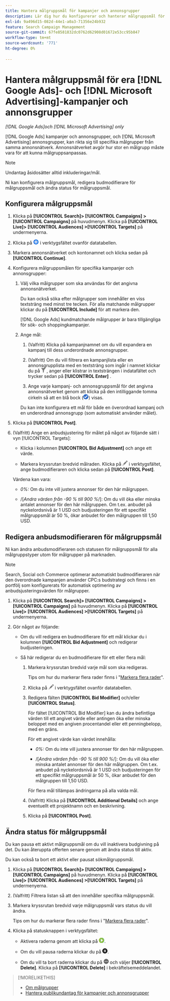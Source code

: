 ```yaml
---
title: Hantera målgruppsmål för kampanjer och annonsgrupper
description: Lär dig hur du konfigurerar och hanterar målgruppsmål för  [!DNL Google Ads] och [!DNL Microsoft Advertising] kampanjer och annonsgrupper.
exl-id: 9a496d15-082d-44e1-a0a3-71356e24b932
feature: Search Campaign Management
source-git-commit: 67fe8581832dc0762d62908d01672e53cc95b847
workflow-type: tm+mt
source-wordcount: '771'
ht-degree: 0%

---
```


# Hantera målgruppsmål för era [!DNL Google Ads]- och [!DNL Microsoft Advertising]-kampanjer och annonsgrupper

*[!DNL Google Ads]och [!DNL Microsoft Advertising] only*

[!DNL Google Ads] kampanjer och annonsgrupper, och [!DNL Microsoft Advertising] annonsgrupper, kan rikta sig till specifika målgrupper från samma annonsnätverk. Annonsnätverket avgör hur stor en målgrupp måste vara för att kunna målgruppsanpassas.

>[!NOTE]
>
>Undantag åsidosätter alltid inkluderingar/mål.

Ni kan konfigurera målgruppsmål, redigera budmodifierare för målgruppsmål och ändra status för målgruppsmål.

## Konfigurera målgruppsmål

1. Klicka på **[!UICONTROL Search]> [!UICONTROL Campaigns] >[!UICONTROL Campaigns]** på huvudmenyn. Klicka på **[!UICONTROL Live]> [!UICONTROL Audiences] >[!UICONTROL Targets]** på undermenyerna.

1. Klicka på ![Skapa](/help/search-social-commerce/assets/add.png "Skapa") i verktygsfältet ovanför datatabellen.

1. Markera annonsnätverket och kontonamnet och klicka sedan på **[!UICONTROL Continue]**.

1. Konfigurera målgruppsmålen för specifika kampanjer och annonsgrupper:

   1. Välj vilka målgrupper som ska användas för det angivna annonsnätverket.

      Du kan också söka efter målgrupper som innehåller en viss textsträng med minst tre tecken. För alla matchande målgrupper klickar du på **[!UICONTROL Include]** för att markera den.

      [!DNL Google Ads] kundmatchande målgrupper är bara tillgängliga för sök- och shoppingkampanjer.

   1. Ange mål:

      1. (Valfritt) Klicka på kampanjnamnet om du vill expandera en kampanj till dess underordnade annonsgrupper.

      1. (Valfritt) Om du vill filtrera en kampanjlista eller en annonsgrupplista med en textsträng som ingår i namnet klickar du på ![Filter](/help/search-social-commerce/assets/filter.png "Filter") , anger eller klistrar in textsträngen i indatafältet och trycker sedan på **[!UICONTROL Enter]** .

      1. Ange varje kampanj- och annonsgruppsmål för det angivna annonsnätverket genom att klicka på den intilliggande tomma cirkeln så att en blå bock (![Select](/help/search-social-commerce/assets/include.png "Select")) visas.

      Du kan inte konfigurera ett mål för både en överordnad kampanj och en underordnad annonsgrupp (som automatiskt använder målet).

1. Klicka på **[!UICONTROL Post]**.

1. (Valfritt) Ange en anbudsjustering för målet på något av följande sätt i vyn [!UICONTROL Targets]:

   * Klicka i kolumnen **[!UICONTROL Bid Adjustment]** och ange ett värde.

   * Markera kryssrutan bredvid målraden. Klicka på ![Redigera](/help/search-social-commerce/assets/edit.png "Redigera") i verktygsfältet, ange budmodifieraren och klicka sedan på **[!UICONTROL Post]**.

   Värdena kan vara:

   * *0%:* Om du inte vill justera annonser för den här målgruppen.

   * /[*Andra värden från -90 % till 900 %*/]: Om du vill öka eller minska antalet annonser för den här målgruppen. Om t.ex. anbudet på nyckelordsnivå är 1 USD och budjusteringen för ett specifikt målgruppsmål är 50 %, ökar anbudet för den målgruppen till 1,50 USD.

## Redigera anbudsmodifieraren för målgruppsmål

Ni kan ändra anbudsmodifieraren och statusen för målgruppsmål för alla målgruppstyper utom för målgrupper på marknaden.

>[!NOTE]
>
>Search, Social och Commerce optimerar automatiskt budmodifieraren när den överordnade kampanjen använder CPC:s budstrategi och finns i en portfölj som konfigurerats för automatisk optimering av anbudsjusteringsvärden för målgrupper.

1. Klicka på **[!UICONTROL Search]> [!UICONTROL Campaigns] >[!UICONTROL Campaigns]** på huvudmenyn. Klicka på **[!UICONTROL Live]> [!UICONTROL Audiences] >[!UICONTROL Targets]** på undermenyerna.

1. Gör något av följande:

   * Om du vill redigera en budmodifierare för ett mål klickar du i kolumnen **[!UICONTROL Bid Adjustment]** och redigerar budjusteringen.

   * Så här redigerar du en budmodifierare för ett eller flera mål:

      1. Markera kryssrutan bredvid varje mål som ska redigeras.

         Tips om hur du markerar flera rader finns i &quot;[Markera flera rader](/help/search-social-commerce/common-tasks/navigation-editing-selection/multiple-rows-select.md)&quot;.

      1. Klicka på ![Redigera](/help/search-social-commerce/assets/edit.png "Redigera") i verktygsfältet ovanför datatabellen.

      1. Redigera fälten **[!UICONTROL Bid Modifier]** och/eller **[!UICONTROL Status]**.

         För fältet [!UICONTROL Bid Modifier] kan du ändra befintliga värden till ett angivet värde eller antingen öka eller minska beloppet med en angiven procentandel eller ett penningbelopp, med en gräns.

         För ett angivet värde kan värdet innehålla:

         * *0%:* Om du inte vill justera annonser för den här målgruppen.

         * /[*Andra värden från -90 % till 900 %*/]: Om du vill öka eller minska antalet annonser för den här målgruppen. Om t.ex. anbudet på nyckelordsnivå är 1 USD och budjusteringen för ett specifikt målgruppsmål är 50 %, ökar anbudet för den målgruppen till 1,50 USD.

         För flera mål tillämpas ändringarna på alla valda mål.

      1. (Valfritt) Klicka på **[!UICONTROL Additional Details]** och ange eventuellt ett projektnamn och en beskrivning.

      1. Klicka på **[!UICONTROL Post]**.

## Ändra status för målgruppsmål

Du kan pausa ett aktivt målgruppsmål om du vill inaktivera budgivning på det. Du kan återuppta offerten senare genom att ändra status till aktiv.

Du kan också ta bort ett aktivt eller pausat sökmålgruppsmål.

1. Klicka på **[!UICONTROL Search]> [!UICONTROL Campaigns] >[!UICONTROL Campaigns]** på huvudmenyn. Klicka på **[!UICONTROL Live]> [!UICONTROL Audiences] >[!UICONTROL Targets]** på undermenyerna.

1. (Valfritt) Filtrera listan så att den innehåller specifika målgruppsmål.

1. Markera kryssrutan bredvid varje målgruppsmål vars status du vill ändra.

   Tips om hur du markerar flera rader finns i &quot;[Markera flera rader](/help/search-social-commerce/common-tasks/navigation-editing-selection/multiple-rows-select.md)&quot;.

1. Klicka på statusknappen i verktygsfältet:

   * Aktivera raderna genom att klicka på ![Aktivera](/help/search-social-commerce/assets/activate.png "Aktivera").

   * Om du vill pausa raderna klickar du på ![Paus](/help/search-social-commerce/assets/pause.png "Paus").

   * Om du vill ta bort raderna klickar du på ![Fler åtgärder](/help/search-social-commerce/assets/more.png "Fler åtgärder") och väljer **[!UICONTROL Delete]**. Klicka på **[!UICONTROL Delete]** i bekräftelsemeddelandet.

>[!MORELIKETHIS]
>
>* [Om målgrupper](audience-about.md)
>* [Hantera publikundantag för kampanjer och annonsgrupper](/help/search-social-commerce/campaign-management/campaigns/audience-exclusions-manage.md)
